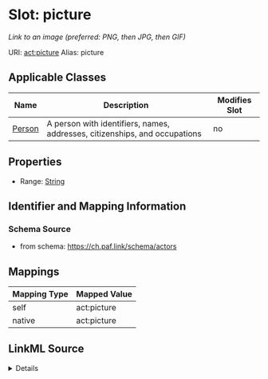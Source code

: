 

# Slot: picture 


_Link to an image (preferred: PNG, then JPG, then GIF)_





URI: [act:picture](https://ch.paf.link/schema/actors/picture)
Alias: picture

<!-- no inheritance hierarchy -->





## Applicable Classes

| Name | Description | Modifies Slot |
| --- | --- | --- |
| [Person](Person.md) | A person with identifiers, names, addresses, citizenships, and occupations |  no  |






## Properties

* Range: [String](String.md)




## Identifier and Mapping Information






### Schema Source


* from schema: https://ch.paf.link/schema/actors




## Mappings

| Mapping Type | Mapped Value |
| ---  | ---  |
| self | act:picture |
| native | act:picture |




## LinkML Source

<details>
```yaml
name: picture
description: 'Link to an image (preferred: PNG, then JPG, then GIF)'
from_schema: https://ch.paf.link/schema/actors
rank: 1000
alias: picture
owner: Person
domain_of:
- Person
range: string

```
</details>